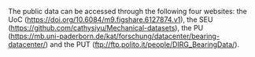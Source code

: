 

The public data can be accessed through the following four websites: the UoC (https://doi.org/10.6084/m9.figshare.6127874.v1), the SEU (https://github.com/cathysiyu/Mechanical-datasets), the PU (https://mb.uni-paderborn.de/kat/forschung/datacenter/bearing-datacenter/) and the PUT (ftp://ftp.polito.it/people/DIRG_BearingData/).
